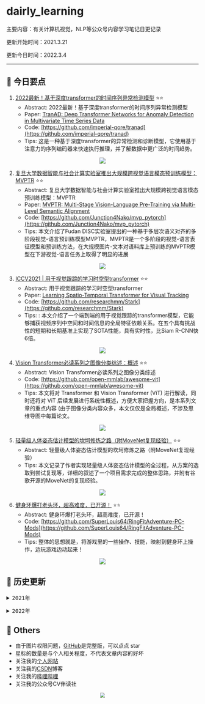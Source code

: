 # dairly_learning
主要内容：有关计算机视觉，NLP等公众号内容学习笔记日更记录

更新开始时间：2021.3.21

更新今日时间：2022.3.4

------

## :paperclip:  今日要点

1. [2022最新！基于深度transformer的时间序列异常检测模型](https://mp.weixin.qq.com/s/oIG87toA1IkLyEVjFsJldw)         :star::star:
   - Abstract: 2022最新！基于深度transformer的时间序列异常检测模型
   - Paper: [TranAD: Deep Transformer Networks for Anomaly Detection in Multivariate Time Series Data](https://arxiv.org/abs/2201.07284)
   - Code: [https://github.com/imperial-qore/tranad](https://github.com/imperial-qore/tranad)
   - Tips:  这是一种基于深度transformer的异常检测和诊断模型，它使用基于注意力的序列编码器来快速执行推理，并了解数据中更广泛的时间趋势。

<div align=center><img src="https://mmbiz.qpic.cn/mmbiz_png/Znac0PLV6ymbeAvribQDMOzVzFmJVevLibKPnOjNssGX7052aZO41K5xlQNvqssQzkcOrxibdb00vGvZPdZGoueOg/640?wx_fmt=png&wxfrom=5&wx_lazy=1&wx_co=1" style='zoom:100%'>
</div>




2. [复旦大学数据智能与社会计算实验室推出大规模跨视觉语言模态预训练模型：MVPTR](https://mp.weixin.qq.com/s/b1EmaVCarQv-OVX7CXxadQ)       :star::star:
   - Abstract: 复旦大学数据智能与社会计算实验室推出大规模跨视觉语言模态预训练模型：MVPTR
   - Paper: [MVPTR: Multi-Stage Vision-Language Pre-Training via Multi-Level Semantic Alignment](https://arxiv.org/abs/2201.12596)
   - Code: [https://github.com/Junction4Nako/mvp_pytorch](https://github.com/Junction4Nako/mvp_pytorch)
   - Tips: 本文介绍了Fudan DISC实验室提出的一种基于多层次语义对齐的多阶段视觉-语言预训练模型MVPTR，MVPTR是一个多阶段的视觉-语言表征模型和预训练方法，在大规模图片-文本对语料库上预训练的MVPTR模型在下游视觉-语言任务上取得了明显的进展

<div align=center><img src="https://mmbiz.qpic.cn/mmbiz_png/nJZZib3qIQW6tgPNyXlgLB1WeAHoUEID3mNlmiapfZ4fX5wqbbgFwibjnZEOZOIwbvbzbwQAlygRVeF5OLd26YXiaQ/640?wx_fmt=png&wxfrom=5&wx_lazy=1&wx_co=1" style='zoom:100%'>
</div>



3. [ICCV2021 | 用于视觉跟踪的学习时空型transformer](https://mp.weixin.qq.com/s/ywpfOC1xX3Eyy-s_1pkwfQ)       :star::star:
   - Abstract: 用于视觉跟踪的学习时空型transformer
   - Paper: [Learning Spatio-Temporal Transformer for Visual Tracking](https://arxiv.org/abs/2103.17154)
   - Code: [https://github.com/researchmm/Stark](https://github.com/researchmm/Stark)
   - Tips: : 本文介绍了一个端到端的用于视觉跟踪的transformer模型，它能够捕获视频序列中空间和时间信息的全局特征依赖关系。在五个具有挑战性的短期和长期基准上实现了SOTA性能，具有实时性，比Siam R-CNN快6倍。

<div align=center><img src="https://mmbiz.qpic.cn/mmbiz_png/V2E1ll6kaTU5IT5HLkC5cGpYmIHVXNiaYmiadFFzRzG1fyW6KVlQQDIbJBedJzTF7AS2d3j34Wxlf5iccdddrwSMQ/640?wx_fmt=png&wxfrom=5&wx_lazy=1&wx_co=1" style='zoom:100%'>
</div>



4. [Vision Transformer必读系列之图像分类综述：概述](https://mp.weixin.qq.com/s/AZwxtynGeAAGbm8emCfZdw)       :star::star:
   - Abstract: Vision Transformer必读系列之图像分类综述
   - Code: [https://github.com/open-mmlab/awesome-vit](https://github.com/open-mmlab/awesome-vit)
   - Tips: 本文将对 Transformer 和 Vision Transformer (ViT) 进行解读，同时还将对 ViT 后续发展进行系统性概述，方便大家把握方向，是本系列文章的重点内容 (由于图像分类内容众多，本文仅仅是全局概述，不涉及思维导图中每篇论文。

<div align=center><img src="https://mmbiz.qpic.cn/mmbiz_png/ibaXaPIy7jV3nWYE8dznLXmxjUC8OzbcYZFYpianWAoFqxo8rp008C2dpJftqOpdyUojwYuIjIfvP4ickAQQdGyLA/640?wx_fmt=png&wxfrom=5&wx_lazy=1&wx_co=1" style='zoom:100%'>
</div>

5. [轻量级人体姿态估计模型的坎坷修炼之路（附MoveNet复现经验）](https://mp.weixin.qq.com/s/70Lcx9JEU38or-zRenJr_A)       :star::star:
   - Abstract: 轻量级人体姿态估计模型的坎坷修炼之路（附MoveNet复现经验）
   - Tips: 本文记录了作者实现轻量级人体姿态估计模型的全过程，从方案的选取到尝试复现等，详细的叙述了一个项目需求完成的整体思路，并附有谷歌开源的MoveNet的复现经验。

<div align=center><img src="https://mmbiz.qpic.cn/sz_mmbiz_jpg/gYUsOT36vfrcxdFycgB2S3JMaREPjxT8uJeG5h9FTB2xxeMq1MRU6XfWyORMGMo6VMgvo7egoVBUNcECmia39aA/640?wx_fmt=jpeg&wxfrom=5&wx_lazy=1&wx_co=1" style='zoom:100%'>
</div>



6. [健身环爆打老头环，超高难度，已开源！](https://mp.weixin.qq.com/s/s5HVsFd_8Jt2x5aeVwjNbg)       :star::star:
   - Abstract: 健身环爆打老头环，超高难度，已开源！
   - Code: [https://github.com/SuperLouis64/RingFitAdventure-PC-Mods](https://github.com/SuperLouis64/RingFitAdventure-PC-Mods)
   - Tips: 整体的思想就是，将游戏里的一些操作、技能，映射到健身环上操作，边玩游戏边动起来！

<div align=center><img src="https://mmbiz.qpic.cn/mmbiz_gif/v1JN0W4OpXiareWrJ1b4BicTHfI4IPMPLqVmJ7T1JWpIPRvGvibf4dQbWkOSzwuIHOUibm4u0vRPAZuzt3fMR0jBTw/640?wx_fmt=gif&wxfrom=5&wx_lazy=1" style='zoom:100%'>
</div>




## 

## :paperclip:  历史更新

<pre><details><summary>2021年</summary>
<details><summary>3月</summary>
    1. <a href="notes/202103/0321.md" target="_blank">公众号内容拓展学习笔记（2021.3.21）</a>
    2. <a href="notes/202103/0322.md" target="_blank">公众号内容拓展学习笔记（2021.3.22）</a>
    3. <a href="notes/202103/0323.md" target="_blank">公众号内容拓展学习笔记（2021.3.23）</a>
    4. <a href="notes/202103/0324.md" target="_blank">公众号内容拓展学习笔记（2021.3.24）</a>
    5. <a href="notes/202103/0325.md" target="_blank">公众号内容拓展学习笔记（2021.3.25）</a>
    6. <a href="notes/202103/0326.md" target="_blank">公众号内容拓展学习笔记（2021.3.26）</a>
    7. <a href="notes/202103/0327.md" target="_blank">公众号内容拓展学习笔记（2021.3.27）</a>
    8. <a href="notes/202103/0328.md" target="_blank">公众号内容拓展学习笔记（2021.3.28）</a>
    9. <a href="notes/202103/0329.md" target="_blank">公众号内容拓展学习笔记（2021.3.29）</a>
    10. <a href="notes/202103/0330.md" target="_blank">公众号内容拓展学习笔记（2021.3.30）</a>
    11. <a href="notes/202103/0331.md" target="_blank">公众号内容拓展学习笔记（2021.3.31）</a>
</details>
<details><summary>4月</summary>
    1. <a href="notes/202104/0401.md" target="_blank">公众号内容拓展学习笔记（2021.4.1）</a>
    2. <a href="notes/202104/0402.md" target="_blank">公众号内容拓展学习笔记（2021.4.2）</a>
    3. <a href="notes/202104/0403.md" target="_blank">公众号内容拓展学习笔记（2021.4.3）</a>
    4. <a href="notes/202104/0404.md" target="_blank">公众号内容拓展学习笔记（2021.4.4）</a>
    5. <a href="notes/202104/0405.md" target="_blank">公众号内容拓展学习笔记（2021.4.5）</a>
    6. <a href="notes/202104/0406.md" target="_blank">公众号内容拓展学习笔记（2021.4.6）</a>
    7. <a href="notes/202104/0407.md" target="_blank">公众号内容拓展学习笔记（2021.4.7）</a>
    8. <a href="notes/202104/0408.md" target="_blank">公众号内容拓展学习笔记（2021.4.8）</a>
    9. <a href="notes/202104/0409.md" target="_blank">公众号内容拓展学习笔记（2021.4.9）</a>
    10. <a href="notes/202104/0410.md" target="_blank">公众号内容拓展学习笔记（2021.4.10）</a>
    11. <a href="notes/202104/0411.md" target="_blank">公众号内容拓展学习笔记（2021.4.11）</a>
    12. <a href="notes/202104/0412.md" target="_blank">公众号内容拓展学习笔记（2021.4.12）</a>
    13. <a href="notes/202104/0413.md" target="_blank">公众号内容拓展学习笔记（2021.4.13）</a>
    14. <a href="notes/202104/0414.md" target="_blank">公众号内容拓展学习笔记（2021.4.14）</a>
    15. <a href="notes/202104/0415.md" target="_blank">公众号内容拓展学习笔记（2021.4.15）</a>
    16. <a href="notes/202104/0416.md" target="_blank">公众号内容拓展学习笔记（2021.4.16）</a>
    17. <a href="notes/202104/0417.md" target="_blank">公众号内容拓展学习笔记（2021.4.17）</a>
    18. <a href="notes/202104/0418.md" target="_blank">公众号内容拓展学习笔记（2021.4.18）</a>
    19. <a href="notes/202104/0419.md" target="_blank">公众号内容拓展学习笔记（2021.4.19）</a>
    20. <a href="notes/202104/0420.md" target="_blank">公众号内容拓展学习笔记（2021.4.20）</a>
    21. <a href="notes/202104/0421.md" target="_blank">公众号内容拓展学习笔记（2021.4.21）</a>
    22. <a href="notes/202104/0422.md" target="_blank">公众号内容拓展学习笔记（2021.4.22）</a>
    23. <a href="notes/202104/0423.md" target="_blank">公众号内容拓展学习笔记（2021.4.23）</a>
    24. <a href="notes/202104/0424.md" target="_blank">公众号内容拓展学习笔记（2021.4.24）</a>
    25. <a href="notes/202104/0425.md" target="_blank">公众号内容拓展学习笔记（2021.4.25）</a>
    26. <a href="notes/202104/0426.md" target="_blank">公众号内容拓展学习笔记（2021.4.26）</a>
    27. <a href="notes/202104/0427.md" target="_blank">公众号内容拓展学习笔记（2021.4.27）</a>
    28. <a href="notes/202104/0428.md" target="_blank">公众号内容拓展学习笔记（2021.4.28）</a>
    29. <a href="notes/202104/0429.md" target="_blank">公众号内容拓展学习笔记（2021.4.29）</a>
    30. <a href="notes/202104/0430.md" target="_blank">公众号内容拓展学习笔记（2021.4.30）</a>
</details>
<details><summary>5月</summary>
    1. <a href="notes/202105/0501.md" target="_blank">公众号内容拓展学习笔记（2021.5.1）</a>
    2. <a href="notes/202105/0502.md" target="_blank">公众号内容拓展学习笔记（2021.5.2）</a>
    3. <a href="notes/202105/0503.md" target="_blank">公众号内容拓展学习笔记（2021.5.3）</a>
    4. <a href="notes/202105/0504.md" target="_blank">公众号内容拓展学习笔记（2021.5.4）</a>
    5. <a href="notes/202105/0505.md" target="_blank">公众号内容拓展学习笔记（2021.5.5）</a>
    6. <a href="notes/202105/0506.md" target="_blank">公众号内容拓展学习笔记（2021.5.6）</a>
    7. <a href="notes/202105/0507.md" target="_blank">公众号内容拓展学习笔记（2021.5.7）</a>
    8. <a href="notes/202105/0508.md" target="_blank">公众号内容拓展学习笔记（2021.5.8）</a>
    9. <a href="notes/202105/0509.md" target="_blank">公众号内容拓展学习笔记（2021.5.9）</a>
    10. <a href="notes/202105/05010.md" target="_blank">公众号内容拓展学习笔记（2021.5.10）</a>
    11. <a href="notes/202105/05011.md" target="_blank">公众号内容拓展学习笔记（2021.5.11）</a>
    12. <a href="notes/202105/05012.md" target="_blank">公众号内容拓展学习笔记（2021.5.12）</a>
    13. <a href="notes/202105/05013.md" target="_blank">公众号内容拓展学习笔记（2021.5.13）</a>
    14. <a href="notes/202105/05014.md" target="_blank">公众号内容拓展学习笔记（2021.5.14）</a>
    15. <a href="notes/202105/05015.md" target="_blank">公众号内容拓展学习笔记（2021.5.15）</a>
    16. <a href="notes/202105/05016.md" target="_blank">公众号内容拓展学习笔记（2021.5.16）</a>
    17. <a href="notes/202105/05027.md" target="_blank">公众号内容拓展学习笔记（2021.5.27）</a>
</details>
<details><summary>9月</summary>
    1. <a href="notes/202109/0930.md" target="_blank">公众号内容拓展学习笔记（2021.9.30）</a>
</details>
<details><summary>10月</summary>
    1. <a href="notes/202110/1001.md" target="_blank">公众号内容拓展学习笔记（2021.10.1）</a>
    2. <a href="notes/202110/1002.md" target="_blank">公众号内容拓展学习笔记（2021.10.2）</a>
    3. <a href="notes/202110/1003.md" target="_blank">公众号内容拓展学习笔记（2021.10.3）</a>
    4. <a href="notes/202110/1004.md" target="_blank">公众号内容拓展学习笔记（2021.10.4）</a>
    5. <a href="notes/202110/1006.md" target="_blank">公众号内容拓展学习笔记（2021.10.6）</a>
    6. <a href="notes/202110/1008.md" target="_blank">公众号内容拓展学习笔记（2021.10.8）</a>
    7. <a href="notes/202110/1016.md" target="_blank">公众号内容拓展学习笔记（2021.10.16）</a>
    8. <a href="notes/202110/1018.md" target="_blank">公众号内容拓展学习笔记（2021.10.18）</a>
</details>
</pre>
<pre><details><summary>2022年</summary>
<details><summary>1月</summary>
    1. <a href="notes/202201/0120.md" target="_blank">公众号内容拓展学习笔记（2022.1.20）</a>
</details>
<details><summary>2月</summary>
    1. <a href="notes/202202/0225.md" target="_blank">公众号内容拓展学习笔记（2022.2.25）</a>
    2. <a href="notes/202202/0226.md" target="_blank">公众号内容拓展学习笔记（2022.2.26）</a>
    3. <a href="notes/202202/0227.md" target="_blank">公众号内容拓展学习笔记（2022.2.27）</a>
    4. <a href="notes/202202/0228.md" target="_blank">公众号内容拓展学习笔记（2022.2.28）</a>
</details>
<details><summary>3月</summary>
    1. <a href="notes/202203/0301.md" target="_blank">公众号内容拓展学习笔记（2022.3.1）</a>
    2. <a href="notes/202203/0302.md" target="_blank">公众号内容拓展学习笔记（2022.3.2）</a>
    3. <a href="notes/202203/0303.md" target="_blank">公众号内容拓展学习笔记（2022.3.3）</a>
    4. <a href="notes/202203/0304.md" target="_blank">公众号内容拓展学习笔记（2022.3.4）</a>
</details>
</pre>




## :paperclip:  Others

- 由于图片权限问题，[GitHub](https://github.com/xiaoxuebajie/dairly_learning)是完整版，可以点点 star
- 星标的数量是与个人相关程度，不代表文章内容的好坏
- 关注我的[个人网站](http://www.cvbds.cn/)
- 关注我的[CSDN](https://blog.csdn.net/xiaoxuebajie)博客
- 关注我的[哔哩哔哩](https://space.bilibili.com/424394389)
- 关注我的公众号CV伴读社

<div align=center><img src="https://img-blog.csdnimg.cn/202005031406335.jpg" style='zoom:80%'>
</div>